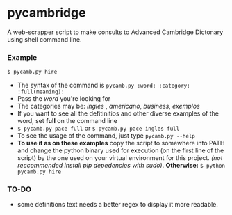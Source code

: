 # pycambridge
A web-scrapper script to make consults to Advanced Cambridge Dictonary using shell command line.

### Example
```bash
$ pycamb.py hire
```

- The syntax of the command is  ```pycamb.py :word: :category: :full(meaning):```
- Pass the *word* you're looking for
- The categories may be: *ingles* , *americano*, *business*, *exemplos*
- If you want to see all the defitinitios and other diverse examples of the word, set **full** on the command line
- ```$ pycamb.py pace full``` or ```$ pycamb.py pace ingles full```
- To see the usage of the command, just type `pycamb.py --help`
- **To use it as on these examples** copy the script to somewhere into PATH and change the python binary used for execution (on the first line of the script) by the one used on your virtual environment for this project. *(not reccommended install pip depedencies with sudo)*. **Otherwise:** `$ python pycamb.py hire`

### TO-DO
- some definitions text needs a better regex to display it more readable.
